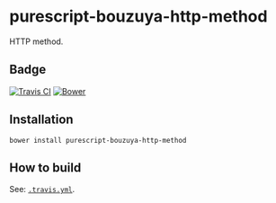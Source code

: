 # purescript-bouzuya-http-method

HTTP method.

## Badge

[![Travis CI][travis-ci-badge]][travis-ci]
[![Bower][bower-badge]][bower]

[bower]: https://github.com/bouzuya/purescript-bouzuya-http-method
[bower-badge]: https://img.shields.io/bower/v/purescript-bouzuya-http-method.svg
[travis-ci]: https://travis-ci.org/bouzuya/purescript-bouzuya-http-method
[travis-ci-badge]: https://img.shields.io/travis/bouzuya/purescript-bouzuya-http-method.svg

## Installation

```
bower install purescript-bouzuya-http-method
```

## How to build

See: [`.travis.yml`](.travis.yml).
